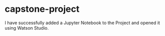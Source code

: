 # capstone-project
I have successfully added a Jupyter Notebook to the Project and opened it using Watson Studio.
